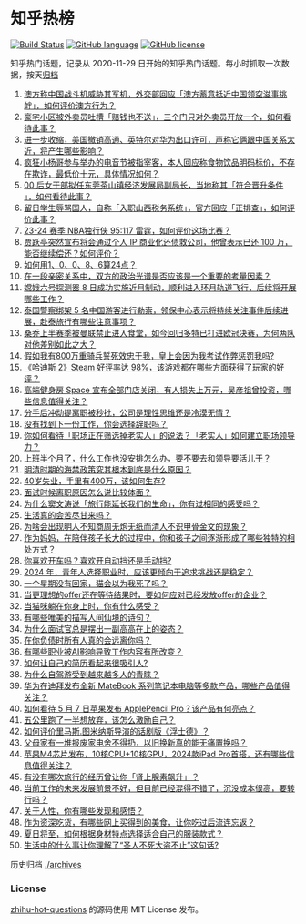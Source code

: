 # 知乎热榜
[![Build Status](https://github.com/ToWeLong/zhihu-hot-questions/workflows/CI/badge.svg)](https://github.com/ToWeLong/zhihu-hot-questions/actions)
[![GitHub language](https://img.shields.io/badge/language-golang-orange.svg)](https://golang.org/)
[![GitHub license](https://img.shields.io/github/license/ToWeLong/zhihu-hot-questions)](https://github.com/ToWeLong/zhihu-hot-questions/blob/main/LICENSE)

知乎热门话题，记录从 2020-11-29 日开始的知乎热门话题。每小时抓取一次数据，按天[归档](./archives)

<!-- BEGIN -->

1. [澳方称中国战斗机威胁其军机，外交部回应「澳方蓄意抵近中国领空滋事挑衅」，如何评价澳方行为？](https://www.zhihu.com/question/655242590)
1. [豪宅小区被外卖员吐槽「赔钱也不送」，三个门只对外卖员开放一个，如何看待此事？](https://www.zhihu.com/question/655211306)
1. [进一步收缩，美国撤销高通、英特尔对华为出口许可，声称它俩跟中国关系太近，将产生哪些影响？](https://www.zhihu.com/question/655316981)
1. [疯狂小杨哥参与举办的电音节被指宰客，本人回应称食物饮品明码标价，不存在欺诈，最低价十元，具体情况如何？](https://www.zhihu.com/question/655264588)
1. [00 后女干部拟任东莞茶山镇经济发展局副局长，当地称其「符合晋升条件 」，如何看待此事？](https://www.zhihu.com/question/655233703)
1. [留日学生辱骂国人，自称「入职山西税务系统」，官方回应「正排查」，如何评价此事？](https://www.zhihu.com/question/655246324)
1. [23-24 赛季 NBA独行侠 95:117 雷霆，如何评价这场比赛？](https://www.zhihu.com/question/655315326)
1. [贾跃亭突然宣布将会通过个人 IP 商业化还债救公司，他曾表示已还 100 万，能否继续偿还？如何评价？](https://www.zhihu.com/question/655248398)
1. [如何用1、0、0、8、6算24点？](https://www.zhihu.com/question/653478668)
1. [在一段亲密关系中，双方的政治光谱是否应该是一个重要的考量因素？](https://www.zhihu.com/question/654298037)
1. [嫦娥六号探测器 8 日成功实施近月制动，顺利进入环月轨道飞行，后续将开展哪些工作？](https://www.zhihu.com/question/655321895)
1. [泰国警察绑架 5 名中国游客进行勒索，领保中心表示将持续关注事件后续进展，赴泰旅行有哪些注意事项？](https://www.zhihu.com/question/655308838)
1. [桑乔上半赛季被曼联禁止进入食堂，如今回归多特已打进欧冠决赛，为何两队对他差别如此之大？](https://www.zhihu.com/question/655324115)
1. [假如我有800万重骑兵誓死效忠于我，皇上会因为我考试作弊惩罚我吗?](https://www.zhihu.com/question/655248004)
1. [《哈迪斯 2》Steam 好评率达 98%，该游戏都在哪些方面获得了玩家的好评？](https://www.zhihu.com/question/655209645)
1. [高端健身房 Space 宣布全部门店关闭，有人损失上万元，吴彦祖曾投资，哪些信息值得关注？](https://www.zhihu.com/question/655234954)
1. [分手后冲动提离职被秒批，公司是理性思维还是冷漠无情？](https://www.zhihu.com/question/655209341)
1. [没有找到下一份工作，你会选择辞职吗？](https://www.zhihu.com/question/654358314)
1. [你如何看待「职场正在筛选掉老实人」的说法？「老实人」如何建立职场领导力？](https://www.zhihu.com/question/653786953)
1. [上班半个月了，什么工作也没安排怎么办，要不要去和领导要活儿干？](https://www.zhihu.com/question/654060408)
1. [明清时期的海禁政策究其根本到底是什么原因？](https://www.zhihu.com/question/655171252)
1. [40岁失业，手里有400万，该如何生存?](https://www.zhihu.com/question/649396150)
1. [面试时候离职原因怎么说比较体面？](https://www.zhihu.com/question/654053077)
1. [为什么窦文涛说「旅行能延长我们的生命」，你有过相同的感受吗？](https://www.zhihu.com/question/655321589)
1. [生活真的会苦尽甘来吗？](https://www.zhihu.com/question/331496868)
1. [为啥会出现明人不知商周无炮无纸而清人不识甲骨金文的现象？](https://www.zhihu.com/question/655075496)
1. [作为妈妈，在陪伴孩子长大的过程中，你和孩子之间逐渐形成了哪些独特的相处方式？](https://www.zhihu.com/question/654612141)
1. [你喜欢开车吗？喜欢开自动挡还是手动挡?](https://www.zhihu.com/question/654678055)
1. [2024 年，青年人选择职业时，应该更倾向于追求挑战还是稳定？](https://www.zhihu.com/question/653723731)
1. [一个星期没有回家，猫会以为我死了吗？](https://www.zhihu.com/question/643736560)
1. [当更理想的offer还在等待结果时，要如何应对已经发放offer的企业？](https://www.zhihu.com/question/652073827)
1. [当猫咪躺在你身上时，你有什么感受？](https://www.zhihu.com/question/652390517)
1. [有哪些唯美的描写人间仙境的诗句？](https://www.zhihu.com/question/654851663)
1. [为什么面试官总是摆出一副高高在上的姿态？](https://www.zhihu.com/question/654162281)
1. [在你负债时所有人真的会远离你吗？](https://www.zhihu.com/question/655052364)
1. [有哪些职业被AI影响导致工作内容有所改变？](https://www.zhihu.com/question/653199447)
1. [如何让自己的简历看起来很吸引人?](https://www.zhihu.com/question/652576540)
1. [为什么自驾游受到越来越多人的青睐？](https://www.zhihu.com/question/655098742)
1. [华为在迪拜发布全新 MateBook 系列笔记本电脑等多款产品，哪些产品值得关注？](https://www.zhihu.com/question/655313849)
1. [如何看待 5 月 7 日苹果发布 ApplePencil Pro？该产品有何亮点？](https://www.zhihu.com/question/655277332)
1. [五公里跑了一半想放弃，该怎么激励自己？](https://www.zhihu.com/question/654331909)
1. [如何评价里马斯.图米纳斯导演的话剧版《浮士德》？](https://www.zhihu.com/question/654060045)
1. [父母家有一堆报废家电舍不得扔，以旧换新真的能无痛置换吗？](https://www.zhihu.com/question/653253503)
1. [苹果M4芯片发布，10核CPU+10核GPU，2024款iPad Pro首搭，还有哪些信息值得关注？](https://www.zhihu.com/question/655277608)
1. [有没有哪次旅行的经历曾让你「肾上腺素飙升」？](https://www.zhihu.com/question/652682528)
1. [当前工作的未来发展前景不好，但目前已经混得不错了，沉没成本很高，要转行吗？](https://www.zhihu.com/question/652074716)
1. [关于人性，你有哪些发现和感悟？](https://www.zhihu.com/question/473818502)
1. [作为资深吃货，有哪些网上买得到的美食，让你吃过后流连忘返？](https://www.zhihu.com/question/655280871)
1. [夏日将至，如何根据身材特点选择适合自己的服装款式？](https://www.zhihu.com/question/655280876)
1. [生活中的什么事让你理解了“圣人不死大盗不止”这句话?](https://www.zhihu.com/question/622710159)

<!-- END -->

历史归档 [./archives](./archives)


### License
[zhihu-hot-questions](https://github.com/towelong/zhihu-hot-questions) 的源码使用 MIT License 发布。